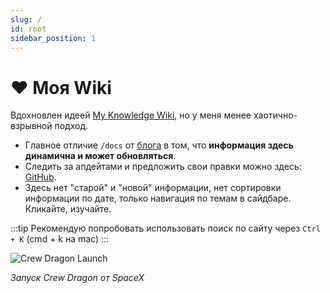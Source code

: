 ```yaml
---
slug: /
id: root
sidebar_position: 1
---
```


# ❤️ Моя Wiki

Вдохновлен идеей [My Knowledge Wiki](https://wiki.nikiv.dev), но у меня менее хаотично-взрывной подход.

- Главное отличие `/docs` от [блога](/) в том, что **информация здесь динамична и может обновляться**.
- Следить за апдейтами и предложить свои правки можно здесь: [GitHub](https://github.com/AMD-NICK/blog.amd-nick.me/tree/main/docs).
- Здесь нет "старой" и "новой" информации, нет сортировки информации по дате, только навигация по темам в сайдбаре. Кликайте, изучайте.

:::tip
Рекомендую попробовать использовать поиск по сайту через `Ctrl + K` (cmd + k на mac)
:::

![Crew Dragon Launch](https://i.imgur.com/5mJhId8.png)

_Запуск Crew Dragon от SpaceX_

